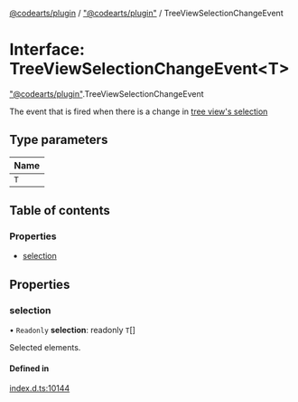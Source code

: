 [@codearts/plugin](../README.md) / ["@codearts/plugin"](../modules/_codearts_plugin_.md) / TreeViewSelectionChangeEvent

# Interface: TreeViewSelectionChangeEvent<T\>

["@codearts/plugin"](../modules/_codearts_plugin_.md).TreeViewSelectionChangeEvent

The event that is fired when there is a change in [tree view's selection](codearts_plugin_.TreeView.md#selection)

## Type parameters

| Name |
| :------ |
| `T` |

## Table of contents

### Properties

- [selection](codearts_plugin_.TreeViewSelectionChangeEvent.md#selection)

## Properties

### selection

• `Readonly` **selection**: readonly `T`[]

Selected elements.

#### Defined in

[index.d.ts:10144](https://github.com/huaweicloud/cloudide-plugin-api/blob/a055dd0/index.d.ts#L10144)
